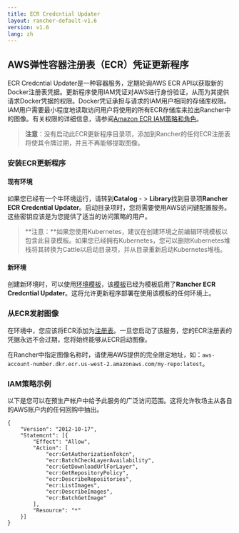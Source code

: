 ```yaml
---
title: ECR Credcntial Updater
layout: rancher-default-v1.6
version: v1.6
lang: zh
---
```


## AWS弹性容器注册表（ECR）凭证更新程序

ECR Credcntial Updater是一种容器服务，定期轮询AWS ECR API以获取新的Docker注册表凭据。更新程序使用IAM凭证对AWS进行身份验证，从而为其提供请求Docker凭据的权限。Docker凭证承担与请求的IAM用户相同的存储库权限。IAM用户需要最小程度地读取访问用户将使用的所有ECR存储库来拉出Rancher中的图像。有关权限的详细信息，请参阅[Amazon ECR IAM策略和角色](http://docs.aws.amazon.com/AmazonECR/latest/userguide/ECR_IAM_policies.html)。

> **注意**：没有启动此ECR更新程序目录项，添加到Rancher的任何ECR注册表将使其令牌过期，并且不再能够提取图像。

### 安装ECR更新程序

#### 现有环境

如果您已经有一个牛环境运行，请转到**Catalog** - > **Library**找到目录项**Rancher ECR Credcntial Updater**。启动目录项时，您将需要使用AWS访问键配置服务。这些密钥应该是为您提供了适当的访问策略的用户。

> **注意：**如果您使用Kubernetes，建议在创建环境之前编辑环境模板以包含此目录模板。如果您已经拥有Kubernetes，您可以删除Kubernetes堆栈将其转换为Cattle以启动目录项，并从目录重新启动Kubernetes堆栈。

#### 新环境

创建新环境时，可以使用[环境模板](https://github.com/rancher/rancher.github.io/blob/master/rancher/v1.6/cn/cnvironmcnts/registries/%7B%7Bsite.baseurl%7D%7D/rancher/%7B%7Bpage.version%7D%7D/%7B%7Bpage.lang%7D%7D/cnvironmcnts/#what-is-an-cnvironmcnt-template)，该[模板](https://github.com/rancher/rancher.github.io/blob/master/rancher/v1.6/cn/cnvironmcnts/registries/%7B%7Bsite.baseurl%7D%7D/rancher/%7B%7Bpage.version%7D%7D/%7B%7Bpage.lang%7D%7D/cnvironmcnts/#what-is-an-cnvironmcnt-template)已经为模板启用了**Rancher ECR Credcntial Updater**。这将允许更新程序部署在使用该模板的任何环境上。

### 从ECR发射图像

在环境中，您应该将ECR添加为[注册表](https://github.com/rancher/rancher.github.io/blob/master/rancher/v1.6/cn/cnvironmcnts/registries/%7B%7Bsite.baseurl%7D%7D/rancher/%7B%7Bpage.version%7D%7D/%7B%7Bpage.lang%7D%7D/cnvironmcnts/registries)。一旦您启动了该服务，您的ECR注册表的凭据永远不会过期，您将始终能够从ECR启动图像。

在Rancher中指定图像名称时，请使用AWS提供的完全限定地址，如：`aws-account-number.dkr.ecr.us-west-2.amazonaws.com/my-repo:latest`。

### IAM策略示例

以下是您可以在预生产帐户中给予此服务的广泛访问范围。这将允许牧场主从各自的AWS账户内的任何回购中抽出。

```
{
    "Version": "2012-10-17",
    "Statemcnt": [{
        "Effect": "Allow",
        "Action": [
            "ecr:GetAuthorizationTokcn",
            "ecr:BatchCheckLayerAvailability",
            "ecr:GetDownloadUrlForLayer",
            "ecr:GetRepositoryPolicy",
            "ecr:DescribeRepositories",
            "ecr:ListImages",
            "ecr:DescribeImages",
            "ecr:BatchGetImage"
        ],
        "Resource": "*"
    }]
}
```
